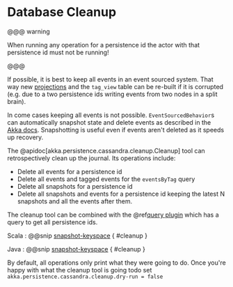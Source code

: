 # Database Cleanup

@@@ warning

When running any operation for a persistence id the actor with that persistence id must not be running!

@@@

If possible, it is best to keep all events in an event sourced system. That way new [projections](https://doc.akka.io/docs/akka-projection/current/index.html) 
and the `tag_view` table can be re-built if it is corrupted (e.g. due to a two persistence ids writing events from two nodes in a split brain).

In come cases keeping all events is not possible. `EventSourcedBehavior`s can automatically snapshot state and delete events as described in the [Akka docs](https://doc.akka.io/docs/akka/current/typed/persistence-snapshot.html#snapshot-deletion).
Snapshotting is useful even if events aren't deleted as it speeds up recovery.

The @apidoc[akka.persistence.cassandra.cleanup.Cleanup] tool can retrospectively clean up the journal. Its operations include:

* Delete all events for a persistence id
* Delete all events and tagged events for the `eventsByTag` query
* Delete all snapshots for a persistence id
* Delete all snapshots and events for a persistence id keeping the latest N snapshots and all the events after them. 

The cleanup tool can be combined with the @ref[query plugin](./read-journal.md) which has a query to get all persistence ids.


Scala
: @@snip [snapshot-keyspace](/docs/src/test/scala/doc/cleanup/CleanupDocExample.scala) { #cleanup } 

Java
: @@snip [snapshot-keyspace](/docs/src/test/java/jdoc/cleanup/CleanupDocExample.java) { #cleanup } 

By default, all operations only print what they were going to do. Once you're happy with what the cleanup tool is going todo set `akka.persistence.cassandra.cleanup.dry-run = false`
